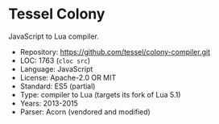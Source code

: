 # Tessel Colony

JavaScript to Lua compiler.

* Repository: https://github.com/tessel/colony-compiler.git
* LOC:        1763 (`cloc src`)
* Language:   JavaScript
* License:    Apache-2.0 OR MIT
* Standard:   ES5 (partial)
* Type:       compiler to Lua (targets its fork of Lua 5.1)
* Years:      2013-2015
* Parser:     Acorn (vendored and modified)
